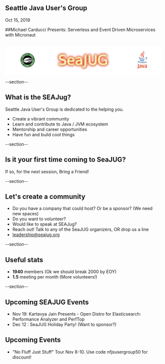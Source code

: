 ## Seattle Java User's Group

Oct 15, 2019


##Michael Carducci Presents: Serverless and Event Driven Microservices with Micronaut

<div style="background-color: white; margin-top: 30px;">
	<img src="images/seajug.png" style="border: none; box-shadow: none;"/>
</div>

--section--
## What is the SEAJug?
Seattle Java User's Group is dedicated to the helping you.

* Create a vibrant community 
* Learn and contribute to Java / JVM ecosystem
* Mentorship and career opportunities
* Have fun and build cool things

--section--
## Is it your first time coming to SeaJUG?

 If so, for the next session, Bring a Friend!

--section--
## Let's create a community
 * Do you have a company that could host? Or be a sponsor? (We need new spaces)
 * Do you want to volunteer?
 * Would like to speak at SEAJug?
 * Reach out! Talk to any of the SeaJUG organizers, OR drop us a line 
 * leadership@seajug.org

--section--

## Useful stats

* **1940** members (Ok we should break 2000 by EOY)
* **1.5** meeting per month (More volunteers!)

--section--

## Upcoming SEAJUG Events
* Nov 19: Kartavya Jain Presents - Open Distro for Elasticsearch: Performance Analyzer and PerfTop
* Dec 12 : SeaJUG Holiday Party! (Want to sponsor?)


## Upcoming Events
 * "No Fluff Just Stuff" Tour Nov 8-10. Use code nfjsusergroup50 for discount!

